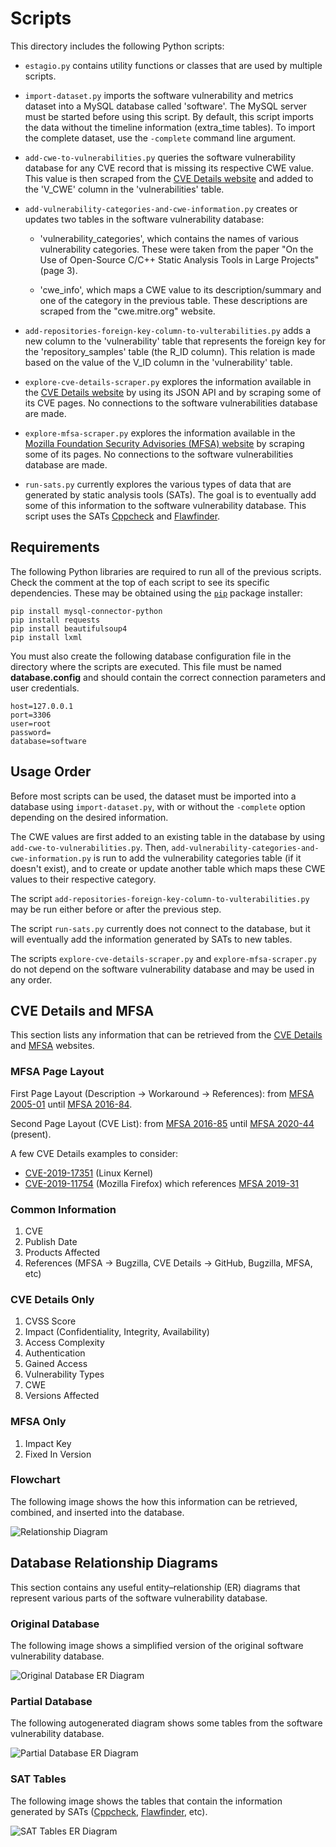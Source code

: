 # Scripts

This directory includes the following Python scripts:

* `estagio.py` contains utility functions or classes that are used by multiple scripts.

* `import-dataset.py` imports the software vulnerability and metrics dataset into a MySQL database called 'software'. The MySQL server must be started before using this script. By default, this script imports the data without the timeline information (extra_time tables). To import the complete dataset, use the `-complete` command line argument.

* `add-cwe-to-vulnerabilities.py` queries the software vulnerability database for any CVE record that is missing its respective CWE value. This value is then scraped from the [CVE Details website](https://www.cvedetails.com/) and added to the 'V_CWE' column in the 'vulnerabilities' table.

* `add-vulnerability-categories-and-cwe-information.py` creates or updates two tables in the software vulnerability database:
	
    * 'vulnerability_categories', which contains the names of various vulnerability categories. These were taken from the paper "On the Use of Open-Source C/C++ Static Analysis Tools in Large Projects" (page 3).

    * 'cwe_info', which maps a CWE value to its description/summary and one of the category in the previous table. These descriptions are scraped from the "cwe.mitre.org" website.

* `add-repositories-foreign-key-column-to-vulterabilities.py` adds a new column to the 'vulnerability' table that represents the foreign key for the 'repository_samples' table (the R_ID column). This relation is made based on the value of the V_ID column in the 'vulnerability' table.

* `explore-cve-details-scraper.py` explores the information available in the [CVE Details website](https://www.cvedetails.com/) by using its JSON API and by scraping some of its CVE pages. No connections to the software vulnerabilities database are made.

* `explore-mfsa-scraper.py` explores the information available in the [Mozilla Foundation Security Advisories (MFSA) website](https://www.mozilla.org/en-US/security/advisories/) by scraping some of its pages. No connections to the software vulnerabilities database are made.

* `run-sats.py` currently explores the various types of data that are generated by static analysis tools (SATs). The goal is to eventually add some of this information to the software vulnerability database. This script uses the SATs [Cppcheck](http://cppcheck.sourceforge.net/) and [Flawfinder](https://dwheeler.com/flawfinder/).

## Requirements

The following Python libraries are required to run all of the previous scripts. Check the comment at the top of each script to see its specific dependencies. These may be obtained using the [`pip`](https://pypi.org/project/pip/) package installer:

```
pip install mysql-connector-python
pip install requests
pip install beautifulsoup4
pip install lxml
```

You must also create the following database configuration file in the directory where the scripts are executed. This file must be named **database.config** and should contain the correct connection parameters and user credentials.
```
host=127.0.0.1
port=3306
user=root
password=
database=software
```

## Usage Order

Before most scripts can be used, the dataset must be imported into a database using `import-dataset.py`, with or without the `-complete` option depending on the desired information.

The CWE values are first added to an existing table in the database by using `add-cwe-to-vulnerabilities.py`. Then, `add-vulnerability-categories-and-cwe-information.py` is run to add the vulnerability categories table (if it doesn't exist), and to create or update another table which maps these CWE values to their respective category.

The script `add-repositories-foreign-key-column-to-vulterabilities.py` may be run either before or after the previous step.

The script `run-sats.py` currently does not connect to the database, but it will eventually add the information generated by SATs to new tables.

The scripts `explore-cve-details-scraper.py` and `explore-mfsa-scraper.py` do not depend on the software vulnerability database and may be used in any order.

## CVE Details and MFSA

This section lists any information that can be retrieved from the [CVE Details](https://www.cvedetails.com/) and [MFSA](https://www.mozilla.org/en-US/security/advisories/) websites.

### MFSA Page Layout

First Page Layout (Description -> Workaround -> References): from [MFSA 2005-01](https://www.mozilla.org/en-US/security/advisories/mfsa2005-01/) until [MFSA 2016-84](https://www.mozilla.org/en-US/security/advisories/mfsa2016-84/).

Second Page Layout (CVE List): from [MFSA 2016-85](https://www.mozilla.org/en-US/security/advisories/mfsa2016-85/) until [MFSA 2020-44](https://www.mozilla.org/en-US/security/advisories/mfsa2020-44/) (present).

A few CVE Details examples to consider:
* [CVE-2019-17351](https://www.cvedetails.com/cve/CVE-2019-17351/) (Linux Kernel)
* [CVE-2019-11754](https://www.cvedetails.com/cve/CVE-2019-11754/) (Mozilla Firefox) which references [MFSA 2019-31](https://www.mozilla.org/en-US/security/advisories/mfsa2019-31/)

### Common Information
1. CVE
2. Publish Date
3. Products Affected
4. References (MFSA -> Bugzilla, CVE Details -> GitHub, Bugzilla, MFSA, etc)

### CVE Details Only
1. CVSS Score
2. Impact (Confidentiality, Integrity, Availability)
3. Access Complexity
4. Authentication
5. Gained Access
6. Vulnerability Types
7. CWE
8. Versions Affected

### MFSA Only
1. Impact Key
2. Fixed In Version

### Flowchart

The following image shows the how this information can be retrieved, combined, and inserted into the database.

![Relationship Diagram](flowchart_cve_details_and_mfsa.png)

## Database Relationship Diagrams

This section contains any useful entity–relationship (ER) diagrams that represent various parts of the software vulnerability database.

### Original Database

The following image shows a simplified version of the original software vulnerability database.

![Original Database ER Diagram](er_original.jpg)

### Partial Database

The following autogenerated diagram shows some tables from the software vulnerability database.

![Partial Database ER Diagram](er_mysql_auto.png)

### SAT Tables

The following image shows the tables that contain the information generated by SATs ([Cppcheck](http://cppcheck.sourceforge.net/), [Flawfinder](https://dwheeler.com/flawfinder/), etc).

![SAT Tables ER Diagram](er_sats.png)
